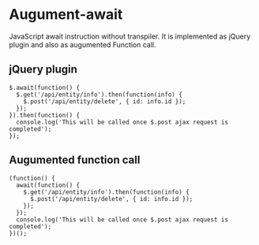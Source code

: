 Augument-await
==============

JavaScript await instruction without transpiler. It is implemented as jQuery plugin and also as augumented Function call.

jQuery plugin
-------------

    $.await(function() {
      $.get('/api/entity/info').then(function(info) {
        $.post('/api/entity/delete', { id: info.id });
      });
    }).then(function() {
      console.log('This will be called once $.post ajax request is completed');
    });
  
Augumented function call
------------------------

    (function() {
      await(function() {
        $.get('/api/entity/info').then(function(info) {
  	      $.post('/api/entity/delete', { id: info.id });
        });
      });
      console.log('This will be called once $.post ajax request is completed');
    })();
